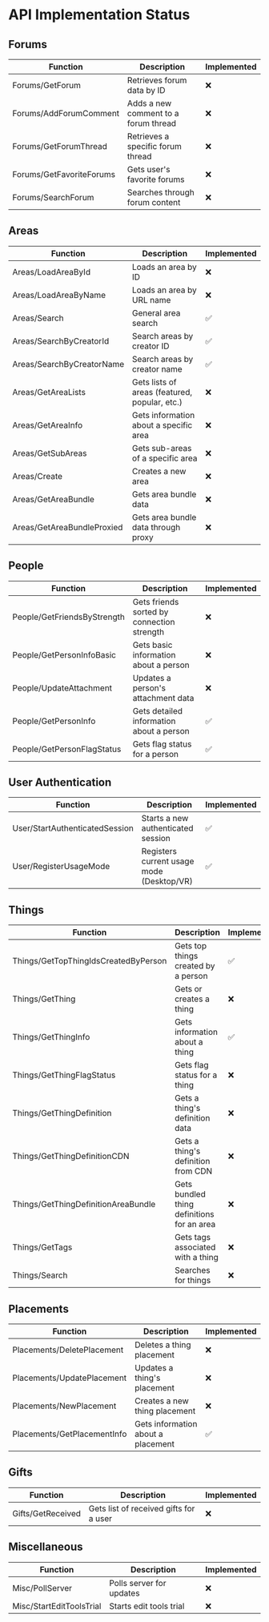 # API Implementation Status

## Forums
| Function | Description | Implemented |
|----------|-------------|-------------|
| Forums/GetForum | Retrieves forum data by ID | ❌ |
| Forums/AddForumComment | Adds a new comment to a forum thread | ❌ |
| Forums/GetForumThread | Retrieves a specific forum thread | ❌ |
| Forums/GetFavoriteForums | Gets user's favorite forums | ❌ |
| Forums/SearchForum | Searches through forum content | ❌ |

## Areas
| Function | Description | Implemented |
|----------|-------------|-------------|
| Areas/LoadAreaById | Loads an area by ID | ❌ |
| Areas/LoadAreaByName | Loads an area by URL name | ❌ |
| Areas/Search | General area search | ✅ |
| Areas/SearchByCreatorId | Search areas by creator ID | ✅ |
| Areas/SearchByCreatorName | Search areas by creator name | ✅ |
| Areas/GetAreaLists | Gets lists of areas (featured, popular, etc.) | ❌ |
| Areas/GetAreaInfo | Gets information about a specific area | ❌ |
| Areas/GetSubAreas | Gets sub-areas of a specific area | ❌ |
| Areas/Create | Creates a new area | ❌ |
| Areas/GetAreaBundle | Gets area bundle data | ❌ |
| Areas/GetAreaBundleProxied | Gets area bundle data through proxy | ❌ |

## People
| Function | Description | Implemented |
|----------|-------------|-------------|
| People/GetFriendsByStrength | Gets friends sorted by connection strength | ❌ |
| People/GetPersonInfoBasic | Gets basic information about a person | ❌ |
| People/UpdateAttachment | Updates a person's attachment data | ❌ |
| People/GetPersonInfo | Gets detailed information about a person | ✅ |
| People/GetPersonFlagStatus | Gets flag status for a person | ✅ |

## User Authentication
| Function | Description | Implemented |
|----------|-------------|-------------|
| User/StartAuthenticatedSession | Starts a new authenticated session | ✅ |
| User/RegisterUsageMode | Registers current usage mode (Desktop/VR) | ✅ |

## Things
| Function | Description | Implemented |
|----------|-------------|-------------|
| Things/GetTopThingIdsCreatedByPerson | Gets top things created by a person | ✅ |
| Things/GetThing | Gets or creates a thing | ❌ |
| Things/GetThingInfo | Gets information about a thing | ✅ |
| Things/GetThingFlagStatus | Gets flag status for a thing | ❌ |
| Things/GetThingDefinition | Gets a thing's definition data | ❌ |
| Things/GetThingDefinitionCDN | Gets a thing's definition from CDN | ❌ |
| Things/GetThingDefinitionAreaBundle | Gets bundled thing definitions for an area | ❌ |
| Things/GetTags | Gets tags associated with a thing | ❌ |
| Things/Search | Searches for things | ❌ |

## Placements
| Function | Description | Implemented |
|----------|-------------|-------------|
| Placements/DeletePlacement | Deletes a thing placement | ❌ |
| Placements/UpdatePlacement | Updates a thing's placement | ❌ |
| Placements/NewPlacement | Creates a new thing placement | ❌ |
| Placements/GetPlacementInfo | Gets information about a placement | ✅ |

## Gifts
| Function | Description | Implemented |
|----------|-------------|-------------|
| Gifts/GetReceived | Gets list of received gifts for a user | ❌ |

## Miscellaneous
| Function | Description | Implemented |
|----------|-------------|-------------|
| Misc/PollServer | Polls server for updates | ❌ |
| Misc/StartEditToolsTrial | Starts edit tools trial | ❌ |
